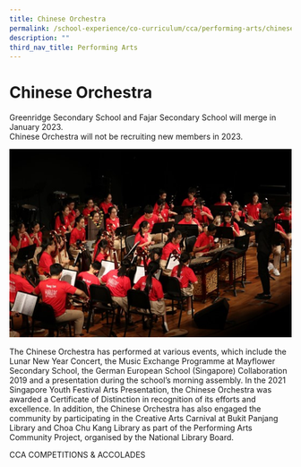 ```yaml
---
title: Chinese Orchestra
permalink: /school-experience/co-curriculum/cca/performing-arts/chinese-orchestra/
description: ""
third_nav_title: Performing Arts
---
```

# **Chinese Orchestra**

Greenridge Secondary School and Fajar Secondary School will merge in January 2023.  
Chinese Orchestra will not be recruiting new members in 2023.

![](/images/CO1.jpg)

The Chinese Orchestra has performed at various events, which include the Lunar New Year Concert, the Music Exchange Programme at Mayflower Secondary School, the German European School (Singapore) Collaboration 2019 and a presentation during the school’s morning assembly. In the 2021 Singapore Youth Festival Arts Presentation, the Chinese Orchestra was awarded a Certificate of Distinction in recognition of its efforts and excellence. In addition, the Chinese Orchestra has also engaged the community by participating in the Creative Arts Carnival at Bukit Panjang Library and Choa Chu Kang Library as part of the Performing Arts Community Project, organised by the National Library Board.  
  

CCA COMPETITIONS & ACCOLADES